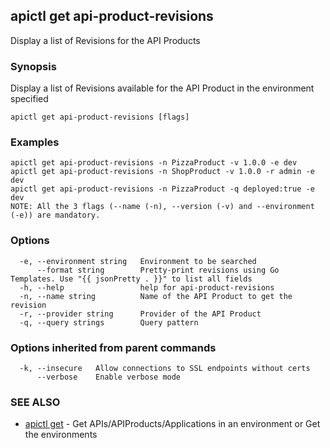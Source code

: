 ## apictl get api-product-revisions

Display a list of Revisions for the API Products

### Synopsis

Display a list of Revisions available for the API Product in the environment specified

```
apictl get api-product-revisions [flags]
```

### Examples

```
apictl get api-product-revisions -n PizzaProduct -v 1.0.0 -e dev
apictl get api-product-revisions -n ShopProduct -v 1.0.0 -r admin -e dev
apictl get api-product-revisions -n PizzaProduct -q deployed:true -e dev
NOTE: All the 3 flags (--name (-n), --version (-v) and --environment (-e)) are mandatory.
```

### Options

```
  -e, --environment string   Environment to be searched
      --format string        Pretty-print revisions using Go Templates. Use "{{ jsonPretty . }}" to list all fields
  -h, --help                 help for api-product-revisions
  -n, --name string          Name of the API Product to get the revision
  -r, --provider string      Provider of the API Product
  -q, --query strings        Query pattern
```

### Options inherited from parent commands

```
  -k, --insecure   Allow connections to SSL endpoints without certs
      --verbose    Enable verbose mode
```

### SEE ALSO

* [apictl get](apictl_get.md)	 - Get APIs/APIProducts/Applications in an environment or Get the environments


